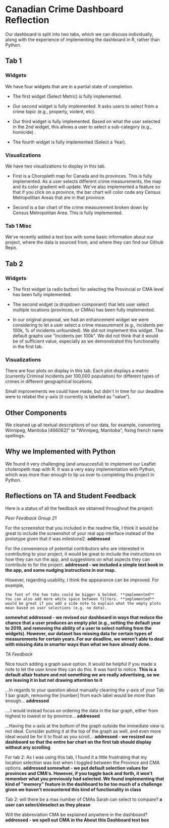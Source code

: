 # Canadian Crime Dashboard Reflection

Our dashboard is split into two tabs, which we can discuss individually, along with the experience of implementing the dashboard in R, rather than Python.

## Tab 1

### Widgets

We have four widgets that are in a partial state of completion.

- The first widget (Select Metric) is fully implemented.

- Our second widget is fully implemented. It asks users to select from a crime topic (e.g., property, violent, etc).

- Our third widget is fully implemented. Based on what the user selected in the 2nd widget, this allows a user to select a sub-category (e.g., homicide) .

- The fourth widget is fully implemented (Select a Year).


### Visualizations

We have two visualizations to display in this tab.

- First is a Choropleth map for Canada and its provinces. This is fully implemented. As a user selects different crime measurements, the map and its color gradient will update. We've also implemented a feature so that if you click on a province, the bar chart will color code any Census Metropolitian Areas that are in that province. 

- Second is a bar chart of the crime measurement broken down by Census Metropolitan Area. This is fully implemented. 

### Tab 1 Misc

We've recently added a text box with some basic information about our project, where the data is sourced from, and where they can find our Github Repo.


## Tab 2

### Widgets 

- The first widget (a radio button) for selecting the Provincial or CMA level has been fully implemented.

- The second widget (a dropdown component) that lets user select multiple locations (provinces, or CMAs) has been fully implemented.  

- In our original proposal, we had an enhancement widget we were considering to let a user select a crime measurement (e.g., incidents per 100k, % of incidents unfounded). We did not implement this widget. The default graphs use "Incidents per 100k". We did not think that it would be of sufficient value, especially as we demonstrated this functionality in the first tab. 


### Visualizations 

There are four plots on display in this tab. Each plot displays a metric (currently Criminal Incidents per 100,000 population) for different types of crimes in different geographical locations. 

Small improvements we could have made, but didn't in time for our deadline were to relabel the y-axis (it currently is labelled as "value").


## Other Components

We cleaned up all textual descriptions of our data, for example, converting Winnipeg, Manitoba [466062]" to "Winnipeg, Manitoba", fixing french name spellings.

## Why we Implemented with Python

We found it very challenging (and unsuccesful) to implement our Leaflet choleropeth map with R. It was a very easy implementation with Python, which was more than enough to tip us over to completing this project in Python.


## Reflections on TA and Student Feedback

Here is a status of all the feedback we obtained throughout the project:

*Peer Feedback Group 21*

For the screenshot that you included in the readme file, I think it would be great to include the screenshot of your real app interface instead of the prototype given that it was milestone2. **addressed**

For the convenience of potential contributors who are interested in contributing to your project, it would be great to include the instructions on how they can run the app, and suggestions on what aspects they can contribute to for the project. **addressed - we included a simple text book in the app, and some nudging instructions in our map.**

However, regarding usability, I think the appearance can be improved. For example,

    the font of the two tabs could be bigger & bolded. **implemented**
    You can also add more white space between filters. **implemented**
    would be great if you add a side note to explain what the empty plots mean based on user selections (e.g. no data).  

**somewhat addressed - we revised our dashboard in ways that reduce the chance that a user produces an empty plot (e.g., setting the default year to 2019, and removing the ability of a user to select nothing from the widgets). However, our dataset has missing data for certain types of measurements for certain years. For our deadline, we weren't able to deal with missing data in smarter ways than what we have already done.**


*TA Feedback*

Nice touch adding a graph save option. It would be helpful if you made a note to let the user know they can do this. It was hard to notice. **This is a default altair feature and not something we are really advertising, so we are leaving it in but not drawing attention to it**

...In regards to your question about manually cleaning the y-axis of your Tab 1 bar graph, removing the [number] from each label would be more than enough... **addressed**

....I would instead focus on ordering the data in the bar graph, either from highest to lowest or by province... **addressed**

...Having the x-axis at the bottom of the graph outside the immediate view is not ideal. Consider putting it at the top of the graph as well, and even more ideal would be for it to float as you scroll... **addressed - we resized our dashboard so that the entire bar chart on the first tab should display without any scrolling**

For tab 2: As I was using this tab, I found it a little frustrating that my location selection was lost when I toggled between the Province and CMA options. **addressed somewhat - we put default selection values for provinces and CMA's. However, if you  toggle back and forth, it won't remember what you previously had selected. We found implementing that kind of "memory" feature in the dashboard to be too much of a challenge given we haven't encountered this kind of functionality in class**

Tab 2: will there be a max number of CMAs Sarah can select to compare? **a user can select/deselect as they please**

Will the abbreviation CMA be explained anywhere in the dashboard? **addressed - we spell out CMA in the About this Dashboard text box**

